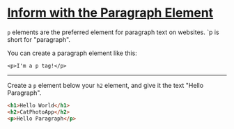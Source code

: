 # [Inform with the Paragraph Element](https://learn.freecodecamp.org/responsive-web-design/basic-html-and-html5/inform-with-the-paragraph-element)

`p` elements are the preferred element for paragraph text on websites. `p is short for "paragraph".

You can create a paragraph element like this:

`<p>I'm a p tag!</p>`

---

Create a `p` element below your `h2` element, and give it the text "Hello Paragraph".

```html
<h1>Hello World</h1>
<h2>CatPhotoApp</h2>
<p>Hello Paragraph</p>
```
